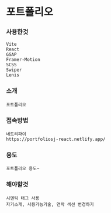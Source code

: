 # 포트폴리오

### 사용한것

```
Vite
React
GSAP
Framer-Motion
SCSS
Swiper
Lenis

```

### 소개

```
포트폴리오
```

### 접속방법

```
네트리파이
https://portfoliosj-react.netlify.app/
```

### 용도

```
포트폴리오 용도~
```

### 해야할것

```
시멘틱 태그 사용
자기소개, 사용가능기술, 연락 섹션 변경하기

```